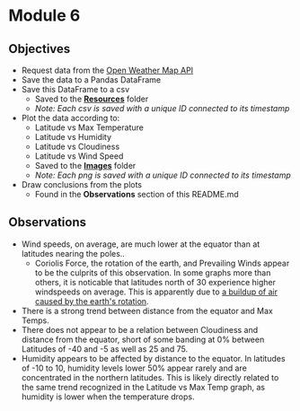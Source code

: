 # Module 6

## Objectives
* Request data from the [Open Weather Map API](https://openweathermap.org/api "OMW API")
* Save the data to a Pandas DataFrame
* Save this DataFrame to a csv
    * Saved to the [__Resources__](Resources) folder
    * *Note: Each csv is saved with a unique ID connected to its timestamp*
* Plot the data according to:
    * Latitude vs Max Temperature
    * Latitude vs Humidity
    * Latitude vs Cloudiness
    * Latitude vs Wind Speed
    * Saved to the [__Images__](Images) folder
    * *Note: Each png is saved with a unique ID connected to its timestamp*
* Draw conclusions from the plots
    * Found in the __Observations__ section of this README.md

## Observations
* Wind speeds, on average, are much lower at the equator than at latitudes nearing the poles..
    * Coriolis Force, the rotation of the earth, and Prevailing Winds appear to be the culprits of this observation. In some graphs more than others, it is noticable that latitudes north of 30 experience higher windspeeds on average. This is apparently due to [a buildup of air caused by the earth's rotation](https://www.weather.gov/source/zhu/ZHU_Training_Page/winds/Wx_Terms/Flight_Environment.htm "Prevailing Winds").
* There is a strong trend between distance from the equator and Max Temps.
* There does not appear to be a relation between Cloudiness and distance from the equator, short of some banding at 0% between Latitudes of -40 and -5 as well as 25 and 75.
* Humidity appears to be affected by distance to the equator. In latitudes of -10 to 10, humidity levels lower 50% appear rarely and are concentrated in the northern latitudes. This is likely directly related to the same trend recognized in the Latitude vs Max Temp graph, as humidity is lower when the temperature drops.